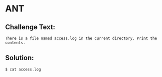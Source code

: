 # ANT

## Challenge Text:

```
There is a file named access.log in the current directory. Print the contents.
```
## Solution:

```
$ cat access.log
```